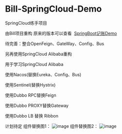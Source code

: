 # Bill-SpringCloud-Demo
SpringCloud练手项目

由Bill项目重构
原来的版本可以查看 
[SpringBoot记账Demo](https://github.com/Aliang99/billProject)

待完善：整合OpenFeign、GateWay、Config、Bus

另再使用SpringCloud Alibaba重构

用于学习SpringCloud Alibaba

使用Nacos(替换Eureka、Config、Bus)

使用Sentinel(替换Hystrix)

使用Dubbo RPC替换Feign

使用Dubbo PROXY替换Gateway

使用Dubbo LB 替换 Ribbon

计划待定
组件替换图1：
![image](https://user-images.githubusercontent.com/38972334/151257484-4daa6c34-f0dd-4233-bbd7-b58e6355ef13.png)
组件替换图2：
![image](https://user-images.githubusercontent.com/38972334/151257600-fbaa7e51-fa0d-4af9-8703-6dfb5d9e3730.png)

